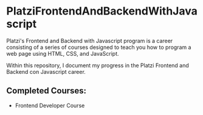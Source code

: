 # PlatziFrontendAndBackendWithJavascript

Platzi's Frontend and Backend with Javascript program is a career consisting of a series of courses designed to teach you how to program a web page using HTML, CSS, and JavaScript.

Within this repository, I document my progress in the Platzi Frontend and Backend con Javascript career.

## Completed Courses:
- Frontend Developer Course